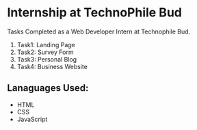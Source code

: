 <h1>Internship at TechnoPhile Bud</h1>
  Tasks Completed as a Web Developer Intern at Technophile Bud.
<ol>
  <li>Task1: Landing Page</li>
  <li>Task2: Survey Form</li>
  <li>Task3: Personal Blog</li>
  <li>Task4: Business Website</li>
</ol>

<h2>Lanaguages Used:</h2>
 <ul>
  <li>HTML</li>
  <li>CSS</li>
  <li>JavaScript</li>
</ul>


